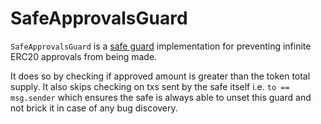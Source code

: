 # SafeApprovalsGuard

`SafeApprovalsGuard` is a [safe guard](https://docs.gnosis-safe.io/learn/safe-tools/guards) implementation
for preventing infinite ERC20 approvals from being made.

It does so by checking if approved amount is greater than the token total supply.
It also skips checking on txs sent by the safe itself i.e. `to == msg.sender`
which ensures the safe is always able to unset this guard and not brick it in case
of any bug discovery.
